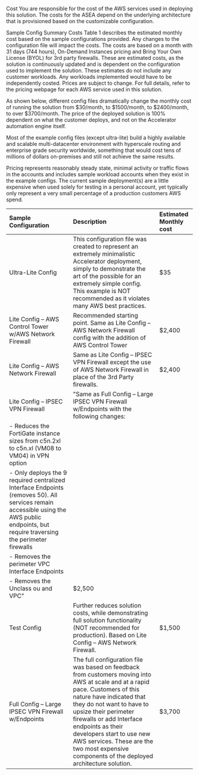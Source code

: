 Cost
You are responsible for the cost of the AWS services used in deploying this solution. The costs for the ASEA depend on the underlying architecture that is provisioned based on the customizable configuration. 

Sample Config Summary Costs
Table 1 describes the estimated monthly cost based on the sample configurations provided. Any changes to the configuration file will impact the costs. The costs are based on a month with 31 days (744 hours), On-Demand Instances pricing and Bring Your Own License (BYOL) for 3rd party firewalls. These are estimated costs, as the solution is continuously updated and is dependent on the configuration used to implement the solution. These estimates do not include any customer workloads. Any workloads implemented would have to be independently costed. Prices are subject to change. For full details, refer to the pricing webpage for each AWS service used in this solution. 

As shown below, different config files dramatically change the monthly cost of running the solution from $30/month, to $1500/month, to $2400/month, to over $3700/month. The price of the deployed solution is 100% dependent on what the customer deploys, and not on the Accelerator automation engine itself. 

Most of the example config files (except ultra-lite) build a highly available and scalable multi-datacenter environment with hyperscale routing and enterprise grade security worldwide, something that would cost tens of millions of dollars on-premises and still not achieve the same results.

Pricing represents reasonably steady state, minimal activity or traffic flows in the accounts and includes sample workload accounts when they exist in the example configs. The current sample deployment(s) are a little expensive when used solely for testing in a personal account, yet typically only represent a very small percentage of a production customers AWS spend. 

| Sample Configuration                                                                                                                                                                            | Description                                                                                                                                                                                                                                                                                                                                                                               | Estimated Monthly cost |
| :---------------------------------------------------------------------------------------------------------------------------------------------------------------------------------------------- | :---------------------------------------------------------------------------------------------------------------------------------------------------------------------------------------------------------------------------------------------------------------------------------------------------------------------------------------------------------------------------------------- | :--------------------- |
| Ultra-Lite Config                                                                                                                                                                               | This configuration file was created to represent an extremely minimalistic Accelerator deployment, simply to demonstrate the art of the possible for an extremely simple config. This example is NOT recommended as it violates many AWS best practices.                                                                                                                                  | $35                    |
| Lite Config – AWS Control Tower w/AWS Network Firewall                                                                                                                                          | Recommended starting point. Same as Lite Config – AWS Network Firewall config with the addition of AWS Control Tower                                                                                                                                                                                                                                                                      | $2,400                 |
| Lite Config – AWS Network Firewall                                                                                                                                                              | Same as Lite Config – IPSEC VPN Firewall except the use of AWS Network Firewall in place of the 3rd Party firewalls.                                                                                                                                                                                                                                                                      | $2,400                 |
| Lite Config – IPSEC VPN Firewall                                                                                                                                                                | "Same as Full Config – Large IPSEC VPN Firewall w/Endpoints with the following changes:                                                                                                                                                                                                                                                                                                   |                        |
| -       Reduces the FortiGate instance sizes from c5n.2xl to c5n.xl (VM08 to VM04) in VPN option                                                                                                |                                                                                                                                                                                                                                                                                                                                                                                           |                        |
| -       Only deploys the 9 required centralized Interface Endpoints (removes 50). All services remain accessible using the AWS public endpoints, but require traversing the perimeter firewalls |                                                                                                                                                                                                                                                                                                                                                                                           |                        |
| -       Removes the perimeter VPC Interface Endpoints                                                                                                                                           |                                                                                                                                                                                                                                                                                                                                                                                           |                        |
| -       Removes the Unclass ou and VPC"                                                                                                                                                         | $2,500                                                                                                                                                                                                                                                                                                                                                                                    |                        |
| Test Config                                                                                                                                                                                     | Further reduces solution costs, while demonstrating full solution functionality (NOT recommended for production). Based on Lite Config – AWS Network Firewall.                                                                                                                                                                                                                            | $1,500                 |
| Full Config – Large IPSEC VPN Firewall w/Endpoints                                                                                                                                              | The full configuration file was based on feedback from customers moving into AWS at scale and at a rapid pace. Customers of this nature have indicated that they do not want to have to upsize their perimeter firewalls or add Interface endpoints as their developers start to use new AWS services. These are the two most expensive components of the deployed architecture solution. | $3,700                 |
		